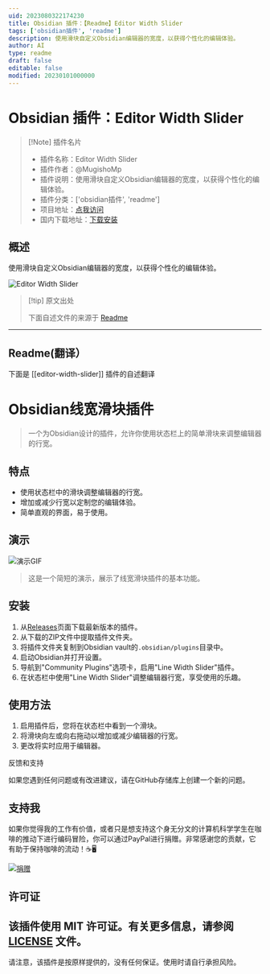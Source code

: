 ```yaml
---
uid: 2023080322174230
title: Obsidian 插件：【Readme】Editor Width Slider
tags: ['obsidian插件', 'readme']
description: 使用滑块自定义Obsidian编辑器的宽度，以获得个性化的编辑体验。
author: AI
type: readme
draft: false
editable: false
modified: 20230101000000
---
```


# Obsidian 插件：Editor Width Slider

> [!Note] 插件名片
> - 插件名称：Editor Width Slider
> - 插件作者：@MugishoMp
> - 插件说明：使用滑块自定义Obsidian编辑器的宽度，以获得个性化的编辑体验。
> - 插件分类：['obsidian插件', 'readme']
> - 项目地址：[点我访问](https://github.com/MugishoMp/obsidian-editor-width-slider)
> - 国内下载地址：[下载安装](https://pkmer.cn/products/plugin/pluginMarket/?editor-width-slider)

## 概述

使用滑块自定义Obsidian编辑器的宽度，以获得个性化的编辑体验。

![Editor Width Slider](https://cdn.pkmer.cn/covers/editor-width-slider_new.gif!pkmer)

> [!tip] 原文出处
> 
>下面自述文件的来源于 [Readme](https://ghproxy.net/https://raw.githubusercontent.com/MugishoMp/obsidian-editor-width-slider/master/README.md)
> 

---

## Readme(翻译）

下面是 [[editor-width-slider]] 插件的自述翻译


# Obsidian线宽滑块插件
> 一个为Obsidian设计的插件，允许你使用状态栏上的简单滑块来调整编辑器的行宽。

## 特点

- 使用状态栏中的滑块调整编辑器的行宽。
- 增加或减少行宽以定制您的编辑体验。
- 简单直观的界面，易于使用。

## 演示

![演示GIF](./images/demo-gif-full-size.gif)

> 这是一个简短的演示，展示了线宽滑块插件的基本功能。

## 安装

1. 从[Releases](https://github.com/MugishoMp/obsidian-editor-width-slider/releases)页面下载最新版本的插件。
2. 从下载的ZIP文件中提取插件文件夹。
3. 将插件文件夹复制到Obsidian vault的`.obsidian/plugins`目录中。
4. 启动Obsidian并打开设置。
5. 导航到"Community Plugins"选项卡，启用"Line Width Slider"插件。
6. 在状态栏中使用"Line Width Slider"调整编辑器行宽，享受使用的乐趣。

## 使用方法

1. 启用插件后，您将在状态栏中看到一个滑块。
2. 将滑块向左或向右拖动以增加或减少编辑器的行宽。
3. 更改将实时应用于编辑器。

反馈和支持

如果您遇到任何问题或有改进建议，请在GitHub存储库上创建一个新的问题。

## 支持我

如果你觉得我的工作有价值，或者只是想支持这个身无分文的计算机科学学生在咖啡的推动下进行编码冒险，你可以通过PayPal进行捐赠。非常感谢您的贡献，它有助于保持咖啡的流动！☕️🖥️

[![捐赠](https://www.paypalobjects.com/en_US/i/btn/btn_donateCC_LG.gif)](https://www.paypal.com/donate/?hosted_button_id=E4APAMMHVJE4N)

## 许可证

该插件使用 MIT 许可证。有关更多信息，请参阅 [LICENSE](LICENSE) 文件。
---

请注意，该插件是按原样提供的，没有任何保证。使用时请自行承担风险。



